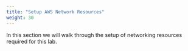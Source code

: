 ```yaml
---
title: "Setup AWS Network Resources"
weight: 30
---
```


In this section we will walk through the setup of networking resources required for this lab.